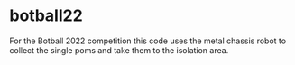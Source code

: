 # botball22
For the Botball 2022 competition this code uses the metal chassis robot to collect the single poms and take them to the isolation area.
